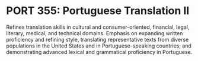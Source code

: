 # PORT 355: Portuguese Translation II

Refines translation skills in cultural and consumer-oriented, financial, legal, literary, medical, and technical domains. Emphasis on expanding written proficiency and refining style, translating representative texts from diverse populations in the United States and in Portuguese-speaking countries, and demonstrating advanced lexical and grammatical proficiency in Portuguese.